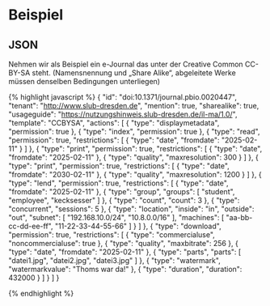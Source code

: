 # Beispiel
## JSON


Nehmen wir als Beispiel ein e-Journal das unter der Creative Common CC-BY-SA steht. 
(Namensnennung und „Share Alike“, abgeleitete Werke müssen denselben Bedingungen unterliegen)


{% highlight javascript %}
{
  "id": "doi:10.1371/journal.pbio.0020447",
  "tenant": "http://www.slub-dresden.de",
  "mention": true,
  "sharealike": true,
  "usageguide": "https://nutzungshinweis.slub-dresden.de/il-ma/1.0/",
  "template": "CCBYSA",
  "actions": [
    {
      "type": "displaymetadata",
      "permission": true
    },
    {
      "type": "index",
      "permission": true
    },
    {
      "type": "read",
      "permission": true,
      "restrictions": [
        {
          "type": "date",
          "fromdate": "2025-02-11"
        }
      ]
    },
    {
      "type": "print",
      "permission": true,
      "restrictions": [
        {
          "type": "date",
          "fromdate": "2025-02-11"
        },
        {
          "type": "quality",
          "maxresolution": 300
        }
      ]
    },
    {
      "type": "print",
      "permission": true,
      "restrictions": [
        {
          "type": "date",
          "fromdate": "2030-02-11"
        },
        {
          "type": "quality",
          "maxresolution": 1200
        }
      ]
    },
    {
      "type": "lend",
      "permission": true,
      "restrictions": [
        {
          "type": "date",
          "fromdate": "2025-02-11"
        },
        {
          "type": "group",
          "groups": [
            "student",
            "employee",
            "kecksesser"
          ]
        },
        {
          "type": "count",
          "count": 3
        },
        {
          "type": "concurrent",
          "sessions": 5
        },
        {
          "type": "location",
          "inside": "in",
          "outside": "out",
          "subnet": [
            "192.168.10.0/24",
            "10.8.0.0/16"
          ],
          "machines": [
            "aa-bb-cc-dd-ee-ff",
            "11-22-33-44-55-66"
          ]
        }
      ]
    },
    {
      "type": "download",
      "permission": true,
      "restrictions": [
        {
          "type": "commercialuse",
          "noncommercialuse": true
        },
        {
          "type": "quality",
          "maxbitrate": 256
        },
        {
          "type": "date",
          "fromdate": "2025-02-11"
        },
        {
          "type": "parts",
          "parts": [
            "datei1.jpg",
            "datei2.jpg",
            "datei3.jpg"
          ]
        },
        {
          "type": "watermark",
          "watermarkvalue": "Thoms war da!"
        },
        {
          "type": "duration",
          "duration": 432000
        }
      ]
    }
  ]
}

{% endhighlight %}